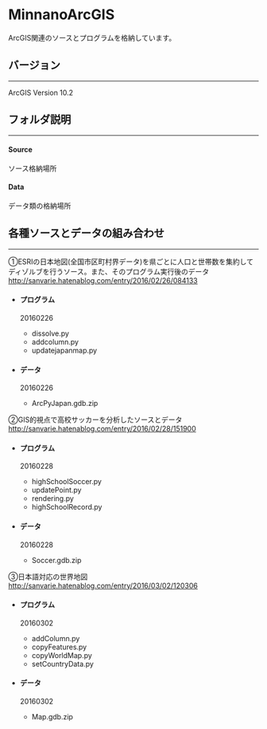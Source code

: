 # MinnanoArcGIS
ArcGIS関連のソースとプログラムを格納しています。

## バージョン
-------------------------------------------------------------------------------------------------------------------------------
ArcGIS Version 10.2

## フォルダ説明
-------------------------------------------------------------------------------------------------------------------------------
#### Source
ソース格納場所

#### Data
データ類の格納場所

## 各種ソースとデータの組み合わせ
-------------------------------------------------------------------------------------------------------------------------------
①ESRIの日本地図(全国市区町村界データ)を県ごとに人口と世帯数を集約してディゾルブを行うソース。また、そのプログラム実行後のデータ  
  http://sanvarie.hatenablog.com/entry/2016/02/26/084133

* #### プログラム  
  20160226
  * dissolve.py
  * addcolumn.py
  * updatejapanmap.py

* #### データ
  20160226
  * ArcPyJapan.gdb.zip
  
②GIS的視点で高校サッカーを分析したソースとデータ  
  http://sanvarie.hatenablog.com/entry/2016/02/28/151900
  
* #### プログラム  
  20160228
  * highSchoolSoccer.py
  * updatePoint.py
  * rendering.py
  * highSchoolRecord.py

* #### データ
  20160228
  * Soccer.gdb.zip

③日本語対応の世界地図  
  http://sanvarie.hatenablog.com/entry/2016/03/02/120306
  
* #### プログラム  
  20160302
  * addColumn.py
  * copyFeatures.py
  * copyWorldMap.py
  * setCountryData.py

* #### データ
  20160302
  * Map.gdb.zip
